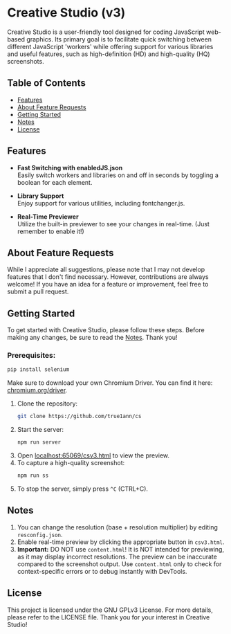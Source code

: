
# Creative Studio (v3)

Creative Studio is a user-friendly tool designed for coding JavaScript web-based graphics. Its primary goal is to facilitate quick switching between different JavaScript 'workers' while offering support for various libraries and useful features, such as high-definition (HD) and high-quality (HQ) screenshots.

## Table of Contents
- [Features](#features)
- [About Feature Requests](#about-feature-requests)
- [Getting Started](#getting-started)
- [Notes](#notes)
- [License](#license)

## Features

- **Fast Switching with enabledJS.json**  
  Easily switch workers and libraries on and off in seconds by toggling a boolean for each element.

- **Library Support**  
  Enjoy support for various utilities, including fontchanger.js.

- **Real-Time Previewer**  
  Utilize the built-in previewer to see your changes in real-time. (Just remember to enable it!)

## About Feature Requests

While I appreciate all suggestions, please note that I may not develop features that I don't find necessary. However, contributions are always welcome! If you have an idea for a feature or improvement, feel free to submit a pull request.

## Getting Started

To get started with Creative Studio, please follow these steps. Before making any changes, be sure to read the [Notes](#notes). Thank you!

### Prerequisites:
```bash
pip install selenium
```
Make sure to download your own Chromium Driver. You can find it here: [chromium.org/driver](https://sites.google.com/chromium.org/driver/downloads).

1. Clone the repository: 
   ```bash
   git clone https://github.com/true1ann/cs
   ```
2. Start the server:
   ```bash
   npm run server
   ```
3. Open [localhost:65069/csv3.html](http://localhost:65069/csv3.html) to view the preview.
4. To capture a high-quality screenshot:
   ```bash
   npm run ss
   ```
5. To stop the server, simply press `^C` (CTRL+C).

## Notes

1. You can change the resolution (base + resolution multiplier) by editing `resconfig.json`.
2. Enable real-time preview by clicking the appropriate button in `csv3.html`.
3. **Important:** DO NOT use `content.html`! It is NOT intended for previewing, as it may display incorrect resolutions. The preview can be inaccurate compared to the screenshot output. Use `content.html` only to check for context-specific errors or to debug instantly with DevTools.

## License

This project is licensed under the GNU GPLv3 License. For more details, please refer to the LICENSE file. Thank you for your interest in Creative Studio!
